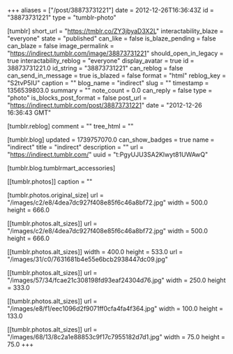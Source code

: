 +++
aliases = ["/post/38873731221"]
date = 2012-12-26T16:36:43Z
id = "38873731221"
type = "tumblr-photo"

[tumblr]
short_url = "https://tmblr.co/ZY3jbyaD3X2L"
interactability_blaze = "everyone"
state = "published"
can_like = false
is_blaze_pending = false
can_blaze = false
image_permalink = "https://indirect.tumblr.com/image/38873731221"
should_open_in_legacy = true
interactability_reblog = "everyone"
display_avatar = true
id = 38873731221.0
id_string = "38873731221"
can_reblog = false
can_send_in_message = true
is_blazed = false
format = "html"
reblog_key = "S2tvP5IU"
caption = ""
blog_name = "indirect"
slug = ""
timestamp = 1356539803.0
summary = ""
note_count = 0.0
can_reply = false
type = "photo"
is_blocks_post_format = false
post_url = "https://indirect.tumblr.com/post/38873731221"
date = "2012-12-26 16:36:43 GMT"

[tumblr.reblog]
comment = ""
tree_html = ""

[tumblr.blog]
updated = 1739757070.0
can_show_badges = true
name = "indirect"
title = "indirect"
description = ""
url = "https://indirect.tumblr.com/"
uuid = "t:PgyUJU3SA2Klwyt81UWAwQ"

[tumblr.blog.tumblrmart_accessories]

[[tumblr.photos]]
caption = ""

[tumblr.photos.original_size]
url = "/images/c2/e8/4dea7dc927f408e85f6c46a8bf72.jpg"
width = 500.0
height = 666.0

[[tumblr.photos.alt_sizes]]
url = "/images/c2/e8/4dea7dc927f408e85f6c46a8bf72.jpg"
width = 500.0
height = 666.0

[[tumblr.photos.alt_sizes]]
width = 400.0
height = 533.0
url = "/images/31/c0/7631681b4e55e6bcb2938447dc09.jpg"

[[tumblr.photos.alt_sizes]]
url = "/images/57/34/fcae21c308198fd93eaf24304d76.jpg"
width = 250.0
height = 333.0

[[tumblr.photos.alt_sizes]]
url = "/images/e8/f1/eec1096d2f9071ff0cfa4fa4f364.jpg"
width = 100.0
height = 133.0

[[tumblr.photos.alt_sizes]]
url = "/images/68/13/8c2a1e88853c9f17c7955182d7d1.jpg"
width = 75.0
height = 75.0
+++
